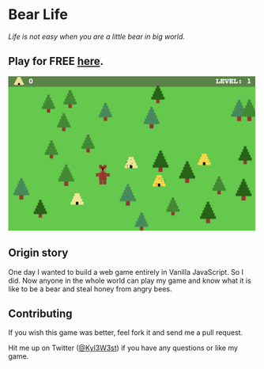 # Bear Life

_Life is not easy when you are a little bear in big world._

## Play for FREE [here](https://kyle-west.github.io/bear-life/).

<a href="https://kyle-west.github.io/bear-life/">
  <img src="./screenshot.png" alt="Bear Life Screenshot" style="max-width:500px; height:auto; margin:auto;" />
</a>


## Origin story

One day I wanted to build a web game entirely in Vanilla JavaScript. So I did. Now anyone in the whole world can play my game and know what it is like to be a bear and steal honey from angry bees.

<!-- One day I wanted to build a web game entirely in Vanilla JavaScript. So I did. Later I wanted to test out the JS Gamepad API. So I did. Now anyone in the whole world can play my game and know what it is like to be a bear and steal honey from angry bees. -->


## Contributing

If you wish this game was better, feel fork it and send me a pull request. 

Hit me up on Twitter ([@Kyl3W3st](https://twitter.com/Kyl3W3st)) if you have any questions or like my game. 